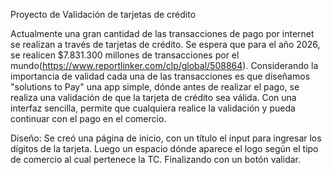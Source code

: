 Proyecto de Validación de tarjetas de crédito

Actualmente una gran cantidad  de las transacciones de pago por internet se realizan a través de tarjetas de crédito. Se espera que para el año 2026, se realicen $7.831.300 millones de transacciones por el mundo(https://www.reportlinker.com/clp/global/508864).
Considerando la importancia de validad cada una de las transacciones es que diseñamos "solutions to Pay" una app simple, dónde antes de realizar el pago, se realiza una validación de que la tarjeta de crédito sea válida.
Con una interfaz sencilla, permite que cualquiera realice la validación y pueda continuar con el pago en el comercio.

Diseño:
Se creó una página de inicio, con un título el input para ingresar los dígitos de la tarjeta. Luego un espacio dónde aparece el logo según el tipo de comercio al cual pertenece la TC. Finalizando con un botón validar.

